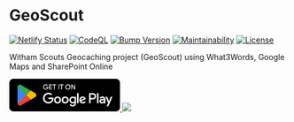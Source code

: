 # GeoScout

[![Netlify Status](https://api.netlify.com/api/v1/badges/651b7429-5da4-41cb-8252-bc7480d854ad/deploy-status)](https://app.netlify.com/sites/geoscout/deploys)
[![CodeQL](https://github.com/tmaguire/GeoScout/actions/workflows/codeql.yml/badge.svg)](https://github.com/tmaguire/GeoScout/actions/workflows/codeql.yml)
[![Bump Version](https://github.com/tmaguire/GeoScout/actions/workflows/main.yml/badge.svg)](https://github.com/tmaguire/GeoScout/actions/workflows/main.yml)
[![Maintainability](https://api.codeclimate.com/v1/badges/927290bff14249df613b/maintainability)](https://codeclimate.com/github/tmaguire/GeoScout/maintainability)
[![License](https://badgen.net/github/license/tmaguire/geoscout)](https://github.com/tmaguire/GeoScout/blob/main/LICENSE)

Witham Scouts Geocaching project (GeoScout) using What3Words, Google Maps and SharePoint Online

<a href="https://play.google.com/store/apps/details?id=uk.geoscout.www.twa">
	<img src="https://raw.githubusercontent.com/pioug/google-play-badges/main/svg/English.svg" width="200"/>
</a>
<a href="https://apps.microsoft.com/detail/9mvh1qntppf6?referrer=appbadge&mode=direct">
	<img src="https://get.microsoft.com/images/en-us%20dark.svg" width="200"/>
</a>
